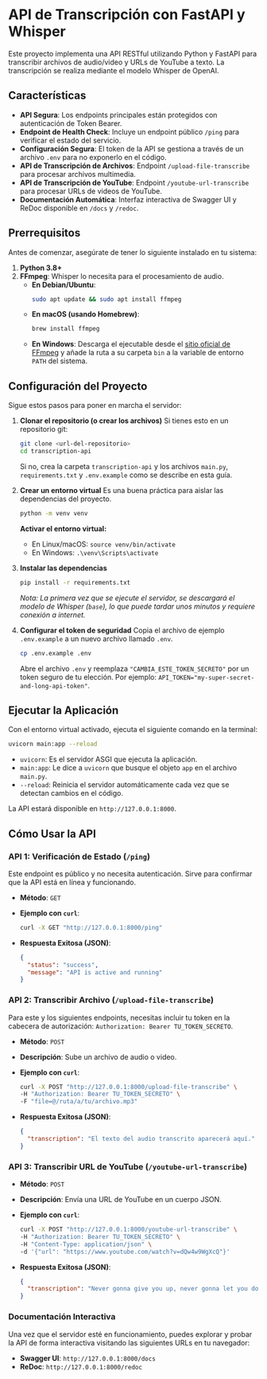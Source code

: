 # API de Transcripción con FastAPI y Whisper

Este proyecto implementa una API RESTful utilizando Python y FastAPI para transcribir archivos de audio/video y URLs de YouTube a texto. La transcripción se realiza mediante el modelo Whisper de OpenAI.

## Características

-   **API Segura**: Los endpoints principales están protegidos con autenticación de Token Bearer.
-   **Endpoint de Health Check**: Incluye un endpoint público `/ping` para verificar el estado del servicio.
-   **Configuración Segura**: El token de la API se gestiona a través de un archivo `.env` para no exponerlo en el código.
-   **API de Transcripción de Archivos**: Endpoint `/upload-file-transcribe` para procesar archivos multimedia.
-   **API de Transcripción de YouTube**: Endpoint `/youtube-url-transcribe` para procesar URLs de videos de YouTube.
-   **Documentación Automática**: Interfaz interactiva de Swagger UI y ReDoc disponible en `/docs` y `/redoc`.

## Prerrequisitos

Antes de comenzar, asegúrate de tener lo siguiente instalado en tu sistema:

1.  **Python 3.8+**
2.  **FFmpeg**: Whisper lo necesita para el procesamiento de audio.
    -   **En Debian/Ubuntu**:
        ```bash
        sudo apt update && sudo apt install ffmpeg
        ```
    -   **En macOS (usando Homebrew)**:
        ```bash
        brew install ffmpeg
        ```
    -   **En Windows**:
        Descarga el ejecutable desde el [sitio oficial de FFmpeg](https://ffmpeg.org/download.html) y añade la ruta a su carpeta `bin` a la variable de entorno `PATH` del sistema.

## Configuración del Proyecto

Sigue estos pasos para poner en marcha el servidor:

1.  **Clonar el repositorio (o crear los archivos)**
    Si tienes esto en un repositorio git:
    ```bash
    git clone <url-del-repositorio>
    cd transcription-api
    ```
    Si no, crea la carpeta `transcription-api` y los archivos `main.py`, `requirements.txt` y `.env.example` como se describe en esta guía.

2.  **Crear un entorno virtual**
    Es una buena práctica para aislar las dependencias del proyecto.
    ```bash
    python -m venv venv
    ```
    **Activar el entorno virtual:**
    -   En Linux/macOS: `source venv/bin/activate`
    -   En Windows: `.\venv\Scripts\activate`

3.  **Instalar las dependencias**
    ```bash
    pip install -r requirements.txt
    ```
    *Nota: La primera vez que se ejecute el servidor, se descargará el modelo de Whisper (`base`), lo que puede tardar unos minutos y requiere conexión a internet.*

4.  **Configurar el token de seguridad**
    Copia el archivo de ejemplo `.env.example` a un nuevo archivo llamado `.env`.
    ```bash
    cp .env.example .env
    ```
    Abre el archivo `.env` y reemplaza `"CAMBIA_ESTE_TOKEN_SECRETO"` por un token seguro de tu elección. Por ejemplo: `API_TOKEN="my-super-secret-and-long-api-token"`.

## Ejecutar la Aplicación

Con el entorno virtual activado, ejecuta el siguiente comando en la terminal:

```bash
uvicorn main:app --reload
```

-   `uvicorn`: Es el servidor ASGI que ejecuta la aplicación.
-   `main:app`: Le dice a `uvicorn` que busque el objeto `app` en el archivo `main.py`.
-   `--reload`: Reinicia el servidor automáticamente cada vez que se detectan cambios en el código.

La API estará disponible en `http://127.0.0.1:8000`.

## Cómo Usar la API

### API 1: Verificación de Estado (`/ping`)

Este endpoint es público y no necesita autenticación. Sirve para confirmar que la API está en línea y funcionando.

-   **Método**: `GET`
-   **Ejemplo con `curl`**:
    ```bash
    curl -X GET "http://127.0.0.1:8000/ping"
    ```

-   **Respuesta Exitosa (JSON)**:
    ```json
    {
      "status": "success",
      "message": "API is active and running"
    }
    ```

### API 2: Transcribir Archivo (`/upload-file-transcribe`)

Para este y los siguientes endpoints, necesitas incluir tu token en la cabecera de autorización: `Authorization: Bearer TU_TOKEN_SECRETO`.

-   **Método**: `POST`
-   **Descripción**: Sube un archivo de audio o video.
-   **Ejemplo con `curl`**:
    ```bash
    curl -X POST "http://127.0.0.1:8000/upload-file-transcribe" \
    -H "Authorization: Bearer TU_TOKEN_SECRETO" \
    -F "file=@/ruta/a/tu/archivo.mp3"
    ```

-   **Respuesta Exitosa (JSON)**:
    ```json
    {
      "transcription": "El texto del audio transcrito aparecerá aquí."
    }
    ```

### API 3: Transcribir URL de YouTube (`/youtube-url-transcribe`)

-   **Método**: `POST`
-   **Descripción**: Envía una URL de YouTube en un cuerpo JSON.
-   **Ejemplo con `curl`**:
    ```bash
    curl -X POST "http://127.0.0.1:8000/youtube-url-transcribe" \
    -H "Authorization: Bearer TU_TOKEN_SECRETO" \
    -H "Content-Type: application/json" \
    -d '{"url": "https://www.youtube.com/watch?v=dQw4w9WgXcQ"}'
    ```

-   **Respuesta Exitosa (JSON)**:
    ```json
    {
      "transcription": "Never gonna give you up, never gonna let you down..."
    }
    ```

### Documentación Interactiva

Una vez que el servidor esté en funcionamiento, puedes explorar y probar la API de forma interactiva visitando las siguientes URLs en tu navegador:

-   **Swagger UI**: `http://127.0.0.1:8000/docs`
-   **ReDoc**: `http://127.0.0.1:8000/redoc`